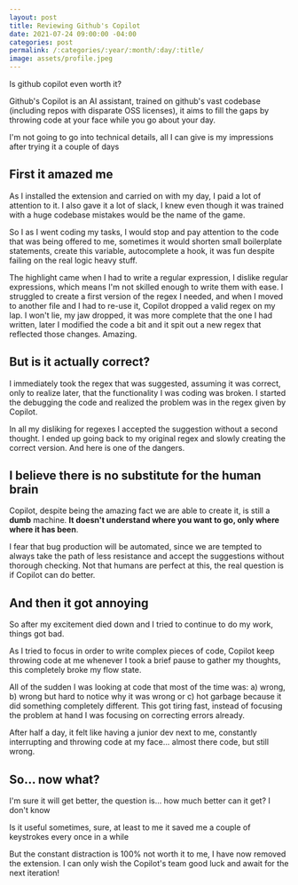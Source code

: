 ```yaml
---
layout: post
title: Reviewing Github's Copilot
date: 2021-07-24 09:00:00 -04:00
categories: post
permalink: /:categories/:year/:month/:day/:title/
image: assets/profile.jpeg
---
```


Is github copilot even worth it?

Github's Copilot is an AI assistant, trained on github's vast codebase (including repos with disparate OSS licenses), it aims to fill the gaps by throwing code at your face while you go about your day.

I'm not going to go into technical details, all I can give is my impressions after trying it a couple of days

## First it amazed me

As I installed the extension and carried on with my day, I paid a lot of attention to it. I also gave it a lot of slack, I knew even though it was trained with a huge codebase mistakes would be the name of the game.

So I as I went coding my tasks, I would stop and pay attention to the code that was being offered to me, sometimes it would shorten small boilerplate statements, create this variable, autocomplete a hook, it was fun despite failing on the real logic heavy stuff.

The highlight came when I had to write a regular expression, I dislike regular expressions, which means I'm not skilled enough to write them with ease. I struggled to create a first version of the regex I needed, and when I moved to another file and I had to re-use it, Copilot dropped a valid regex on my lap. I won't lie, my jaw dropped, it was more complete that the one I had written, later I modified the code a bit and it spit out a new regex that reflected those changes. Amazing.

## But is it actually correct?

I immediately took the regex that was suggested, assuming it was correct, only to realize later, that the functionality I was coding was broken. I started the debugging the code and realized the problem was in the regex given by Copilot.

In all my disliking for regexes I accepted the suggestion without a second thought. I ended up going back to my original regex and slowly creating the correct version. And here is one of the dangers.

## I believe there is no substitute for the human brain

Copilot, despite being the amazing fact we are able to create it, is still a **dumb** machine. **It doesn't understand where you want to go, only where where it has been**.

I fear that bug production will be automated, since we are tempted to always take the path of less resistance and accept the suggestions without thorough checking. Not that humans are perfect at this, the real question is if Copilot can do better.

## And then it got annoying

So after my excitement died down and I tried to continue to do my work, things got bad.

As I tried to focus in order to write complex pieces of code, Copilot keep throwing code at me whenever I took a brief pause to gather my thoughts, this completely broke my flow state.

All of the sudden I was looking at code that most of the time was: a) wrong, b) wrong but hard to notice why it was wrong or c) hot garbage because it did something completely different. This got tiring fast, instead of focusing the problem at hand I was focusing on correcting errors already.

After half a day, it felt like having a junior dev next to me, constantly interrupting and throwing code at my face... almost there code, but still wrong.

## So... now what?

I'm sure it will get better, the question is... how much better can it get? I don't know

Is it useful sometimes, sure, at least to me it saved me a couple of keystrokes every once in a while

But the constant distraction is 100% not worth it to me, I have now removed the extension. I can only wish the Copilot's team good luck and await for the next iteration!

